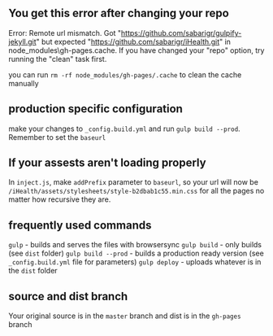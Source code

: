 ## You get this error after changing your repo

Error: Remote url mismatch.  Got "https://github.com/sabarigr/gulpify-jekyll.git" but expected "https://github.com/sabarigr/iHealth.git" in node_modules\gh-pages\.cache.  If you have changed your "repo" option, try running the "clean" task first.

you can run `rm -rf node_modules/gh-pages/.cache` to clean the cache manually

## production specific configuration

make your changes to `_config.build.yml` and run `gulp build --prod`. Remember to set the `baseurl`

## If your assests aren't loading properly

In `inject.js`, make `addPrefix` parameter to `baseurl`, so your url will now be `/iHealth/assets/stylesheets/style-b2dbab1c55.min.css` for all the pages no matter how recursive they are.

## frequently used commands

`gulp` - builds and serves the files with browsersync
`gulp build` - only builds (see `dist` folder)
`gulp build --prod` - builds a production ready version (see `_config.build.yml` file for parameters)
`gulp deploy` - uploads whatever is in the `dist` folder

## source and dist branch

Your original source is in the `master` branch and dist is in the `gh-pages` branch

